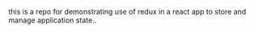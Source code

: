 this is a repo for demonstrating use of redux in a react app to store and manage 
application state..

